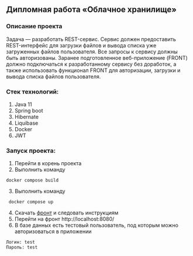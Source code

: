 ## Дипломная работа «Облачное хранилище»
### Описание проекта
Задача — разработать REST-сервис. Сервис должен предоставить REST-интерфейс для загрузки файлов и вывода списка уже загруженных файлов пользователя.
Все запросы к сервису должны быть авторизованы. Заранее подготовленное веб-приложение (FRONT) должно подключаться к разработанному сервису без доработок, а также использовать функционал FRONT для авторизации, загрузки и вывода списка файлов пользователя.
### Стек технологий:
1. Java 11
2. Spring boot
3. Hibernate
4. Liquibase
5. Docker
6. JWT

### Запуск проекта:
1. Перейти в корень проекта
2. Выполнить команду
```
docker compose build
```
3. Выполнить команду
```
 docker compose up
```
4. Скачать [фронт](https://github.com/AlekseyGoldberg/DataCloudFrontend) и следовать инструкциям  
5. Перейти на фронт http://localhost:8080/
6. В базе данных есть тестовый пользователь, под которым можно авторизоваться в приложении
```
Логин: test
Пароль: test
```